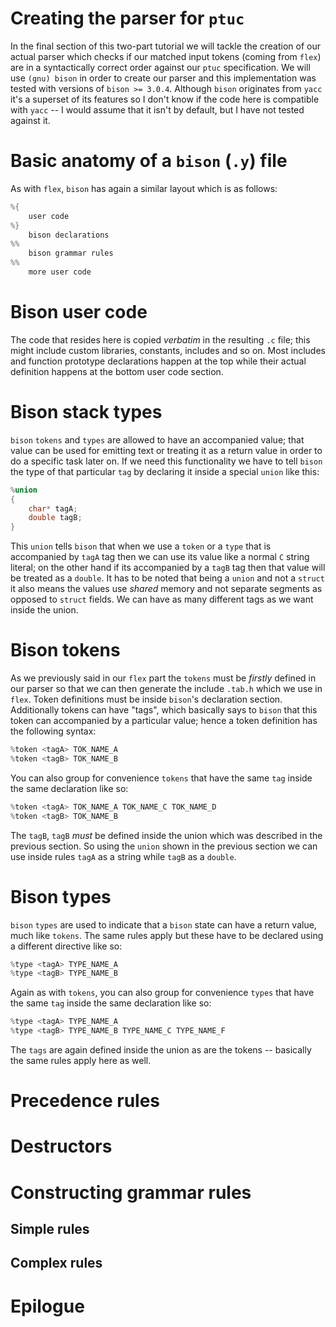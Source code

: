 # Creating the parser for `ptuc`

In the final section of this two-part tutorial we will tackle the creation of our actual parser which checks
if our matched input tokens (coming from `flex`) are in a syntactically correct order against our `ptuc`
specification. We will use `(gnu) bison` in order to create our parser and this implementation was tested
with versions of `bison >= 3.0.4`. Although `bison` originates from `yacc` it's a superset of its features
so I don't know if the code here is compatible with `yacc` -- I would assume that it isn't by default, but
I have not tested against it.

# Basic anatomy of a `bison` (`.y`) file

As with `flex`, `bison` has again a similar layout which is as follows:

```c
%{
    user code
%}
    bison declarations
%%
    bison grammar rules
%%
    more user code
```

# Bison user code

The code that resides here is copied *verbatim* in the resulting `.c` file; this might include custom libraries, constants, includes and so on. 
Most includes and function prototype declarations happen at the top while their actual definition happens at the bottom user code section.

# Bison stack types

`bison` `tokens` and `types` are allowed to have an accompanied value; that value can be used for emitting text or treating it
as a return value in order to do a specific task later on. If we need this functionality we have to tell `bison` the type of
that particular `tag` by declaring it inside a special `union` like this:

```c
%union
{
    char* tagA;
    double tagB;
}
```

This `union` tells `bison` that when we use a `token` or a `type` that is accompanied by `tagA` tag then we can use its value
like a normal `C` string literal; on the other hand if its accompanied by a `tagB` tag then that value will be treated as a
`double`. It has to be noted that being a `union` and not a `struct` it also means the values use *shared* memory and not
separate segments as opposed to `struct` fields. We can have as many different tags as we want inside the union.

# Bison tokens

As we previously said in our `flex` part the `tokens` must be *firstly* defined in our parser so that we can
then generate the include `.tab.h` which we use in `flex`. Token definitions must be inside `bison`'s declaration
section. Additionally tokens can have "tags", which basically says to `bison` that this token can accompanied by
a particular value; hence a token definition has the following syntax:

```c
%token <tagA> TOK_NAME_A
%token <tagB> TOK_NAME_B
```

You can also group for convenience `tokens` that have the same `tag` inside the same declaration like so:

```c
%token <tagA> TOK_NAME_A TOK_NAME_C TOK_NAME_D
%token <tagB> TOK_NAME_B
```

The `tagB`, `tagB` *must* be defined inside the union which was described in the previous section. So using the `union`
shown in the previous section we can use inside rules `tagA` as a string while `tagB` as a `double`.

# Bison types

`bison` `types` are used to indicate that a `bison` state can have a return value, much like `tokens`. The same rules apply
but these have to be declared using a different directive like so:

```c
%type <tagA> TYPE_NAME_A
%type <tagB> TYPE_NAME_B
```

Again as with `tokens`, you can also group for convenience `types` that have the same `tag` inside the same declaration like so:

```c
%type <tagA> TYPE_NAME_A
%type <tagB> TYPE_NAME_B TYPE_NAME_C TYPE_NAME_F
```

The `tags` are again defined inside the union as are the tokens -- basically the same rules apply here as well.

# Precedence rules

# Destructors

# Constructing grammar rules

## Simple rules

## Complex rules

# Epilogue

